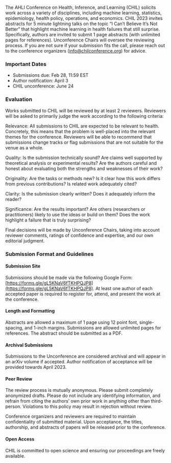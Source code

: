 The AHLI Conference on Health, Inference, and Learning (CHIL) solicits work across a variety of disciplines, including machine learning, statistics, epidemiology, health policy, operations, and economics. CHIL 2023 invites abstracts for 5 minute lightning talks on the topic “I Can’t Believe It’s Not Better” that highlight machine learning in health failures that still surprise.  Specifically, authors are invited to submit 1 page abstracts (with unlimited pages for references).
Unconference Chairs will oversee the reviewing process.  If you are not sure if your submission fits the call, please reach out to the conference organizers (info@chilconference.org) for advice.

### Important Dates
- Submissions due: Feb 28, 11:59 EST
- Author notification: April 3
- CHIL unconference: June 24 

### Evaluation
Works submitted to CHIL will be reviewed by at least 2 reviewers. Reviewers will be asked to primarily judge the work according to the following criteria:

Relevance: All submissions to CHIL are expected to be relevant to health. Concretely, this means that the problem is well-placed into the relevant themes for the conference. Reviewers will be able to recommend that submissions change tracks or flag submissions that are not suitable for the venue as a whole.

Quality: Is the submission technically sound? Are claims well supported by theoretical analysis or experimental results? Are the authors careful and honest about evaluating both the strengths and weaknesses of their work?

Originality: Are the tasks or methods new? Is it clear how this work differs from previous contributions? Is related work adequately cited? 

Clarity: Is the submission clearly written? Does it adequately inform the reader? 

Significance: Are the results important? Are others (researchers or practitioners) likely to use the ideas or build on them? Does the work highlight a failure that is truly surprising? 

Final decisions will be made by Unconference Chairs, taking into account reviewer comments, ratings of confidence and expertise, and our own editorial judgment. 

### Submission Format and Guidelines
#### Submission Site
Submissions should be made via the following Google Form: [https://forms.gle/gL5KNaV6fTKHPQJP8](https://forms.gle/gL5KNaV6fTKHPQJP8). At least one author of each accepted paper is required to register for, attend, and present the work at the conference.

#### Length and Formatting
Abstracts are allowed a maximum of 1 page using 12 point font, single-spacing, and 1-inch margins.  Submissions are allowed unlimited pages for references.  The abstract should be submitted as a PDF.  

#### Archival Submissions
Submissions to the Unconference are considered archival and will appear in an arXiv volume if accepted. Author notification of acceptance will be provided towards April 2023.

#### Peer Review
The review process is mutually anonymous. Please submit completely anonymized drafts. Please do not include any identifying information, and refrain from citing the authors’ own prior work in anything other than third-person. Violations to this policy may result in rejection without review.

Conference organizers and reviewers are required to maintain confidentiality of submitted material. Upon acceptance, the titles, authorship, and abstracts of papers will be released prior to the conference.

#### Open Access
CHIL is committed to open science and ensuring our proceedings are freely available. 
